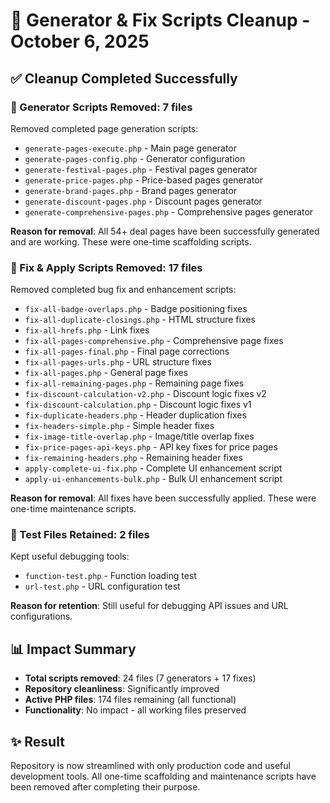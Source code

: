 # 🧹 Generator & Fix Scripts Cleanup - October 6, 2025

## ✅ Cleanup Completed Successfully

### 🔧 Generator Scripts Removed: **7 files**
Removed completed page generation scripts:
- `generate-pages-execute.php` - Main page generator
- `generate-pages-config.php` - Generator configuration  
- `generate-festival-pages.php` - Festival pages generator
- `generate-price-pages.php` - Price-based pages generator
- `generate-brand-pages.php` - Brand pages generator
- `generate-discount-pages.php` - Discount pages generator
- `generate-comprehensive-pages.php` - Comprehensive pages generator

**Reason for removal**: All 54+ deal pages have been successfully generated and are working. These were one-time scaffolding scripts.

### 🔨 Fix & Apply Scripts Removed: **17 files**
Removed completed bug fix and enhancement scripts:
- `fix-all-badge-overlaps.php` - Badge positioning fixes
- `fix-all-duplicate-closings.php` - HTML structure fixes
- `fix-all-hrefs.php` - Link fixes
- `fix-all-pages-comprehensive.php` - Comprehensive page fixes
- `fix-all-pages-final.php` - Final page corrections
- `fix-all-pages-urls.php` - URL structure fixes
- `fix-all-pages.php` - General page fixes
- `fix-all-remaining-pages.php` - Remaining page fixes
- `fix-discount-calculation-v2.php` - Discount logic fixes v2
- `fix-discount-calculation.php` - Discount logic fixes v1
- `fix-duplicate-headers.php` - Header duplication fixes
- `fix-headers-simple.php` - Simple header fixes
- `fix-image-title-overlap.php` - Image/title overlap fixes
- `fix-price-pages-api-keys.php` - API key fixes for price pages
- `fix-remaining-headers.php` - Remaining header fixes
- `apply-complete-ui-fix.php` - Complete UI enhancement script
- `apply-ui-enhancements-bulk.php` - Bulk UI enhancement script

**Reason for removal**: All fixes have been successfully applied. These were one-time maintenance scripts.

### 💾 Test Files Retained: **2 files**
Kept useful debugging tools:
- `function-test.php` - Function loading test
- `url-test.php` - URL configuration test

**Reason for retention**: Still useful for debugging API issues and URL configurations.

## 📊 Impact Summary
- **Total scripts removed**: 24 files (7 generators + 17 fixes)
- **Repository cleanliness**: Significantly improved
- **Active PHP files**: 174 files remaining (all functional)
- **Functionality**: No impact - all working files preserved

## ✨ Result
Repository is now streamlined with only production code and useful development tools. All one-time scaffolding and maintenance scripts have been removed after completing their purpose.